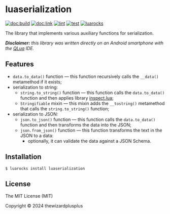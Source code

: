 # luaserialization

[![doc:build](https://github.com/thewizardplusplus/luaserialization/actions/workflows/doc.yaml/badge.svg)](https://github.com/thewizardplusplus/luaserialization/actions/workflows/doc.yaml)
[![doc:link](https://img.shields.io/badge/doc%3Alink-link-blue?logo=github)](https://thewizardplusplus.github.io/luaserialization/)
[![lint](https://github.com/thewizardplusplus/luaserialization/actions/workflows/lint.yaml/badge.svg)](https://github.com/thewizardplusplus/luaserialization/actions/workflows/lint.yaml)
[![test](https://github.com/thewizardplusplus/luaserialization/actions/workflows/test.yaml/badge.svg)](https://github.com/thewizardplusplus/luaserialization/actions/workflows/test.yaml)
[![luarocks](https://img.shields.io/badge/luarocks-link-blue?logo=lua)](https://luarocks.org/modules/thewizardplusplus/luaserialization)

The library that implements various auxiliary functions for serialization.

_**Disclaimer:** this library was written directly on an Android smartphone with the [QLua](https://play.google.com/store/apps/details?id=com.quseit.qlua5pro2) IDE._

## Features

- `data.to_data()` function &mdash; this function recursively calls the `__data()` metamethod if it exists;
- serialization to string:
  - `string.to_string()` function &mdash; this function calls the `data.to_data()` function and then applies library [inspect.lua](https://github.com/kikito/inspect.lua);
  - `Stringifiable` mixin &mdash; this mixin adds the `__tostring()` metamethod that calls the `string.to_string()` function;
- serialization to JSON:
  - `json.to_json()` function &mdash; this function calls the `data.to_data()` function and then transforms the data into the JSON;
  - `json.from_json()` function &mdash; this function transforms the text in the JSON to a data:
    - optionally, it can validate the data against a JSON Schema.

## Installation

```
$ luarocks install luaserialization
```

## License

The MIT License (MIT)

Copyright &copy; 2024 thewizardplusplus
